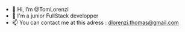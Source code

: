 - 👋 Hi, I’m @TomLorenzi
- 👀 I'm a junior FullStack developper
- 📫 You can contact me at this adress : dlorenzi.thomas@gmail.com

